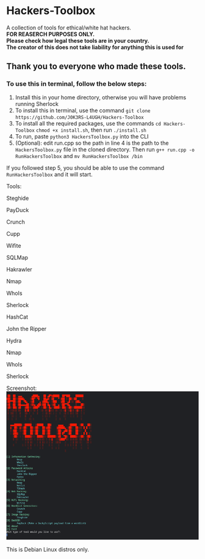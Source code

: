 # Hackers-Toolbox
A collection of tools for ethical/white hat hackers.    
**FOR REASERCH PURPOSES ONLY.**  
**Please check how legal these tools are in your country.**  
**The creator of this does not take liability for anything this is used for**

## Thank you to everyone who made these tools.

### To use this in terminal, follow the below steps:  
1. Install this in your home directory, otherwise you will have problems running Sherlock
2. To install this in terminal, use the command ```git clone https://github.com/J0K3RS-L4UGH/Hackers-Toolbox``` 
3. To install all the required packages, use the commands ```cd Hackers-Toolbox``` ```chmod +x install.sh```, then run ```./install.sh```
4. To run, paste ```python3 HackersToolbox.py``` into the CLI
5. (Optional): edit run.cpp so the path in line 4 is the path to the ```HackersToolbox.py``` file in the cloned directory. Then run ```g++ run.cpp -o RunHackersToolbox``` and ```mv RunHackersToolbox /bin```

If you followed step 5, you should be able to use the command ```RunHackersToolbox``` and it will start.



Tools:

  Steghide

  PayDuck

  Crunch

  Cupp

  Wifite

  SQLMap

  Hakrawler

  Nmap

  WhoIs

  Sherlock

  HashCat

  John the Ripper

  Hydra

  Nmap

  WhoIs

  Sherlock

Screenshot:
![image](screenshot.png)

This is Debian Linux distros only.
